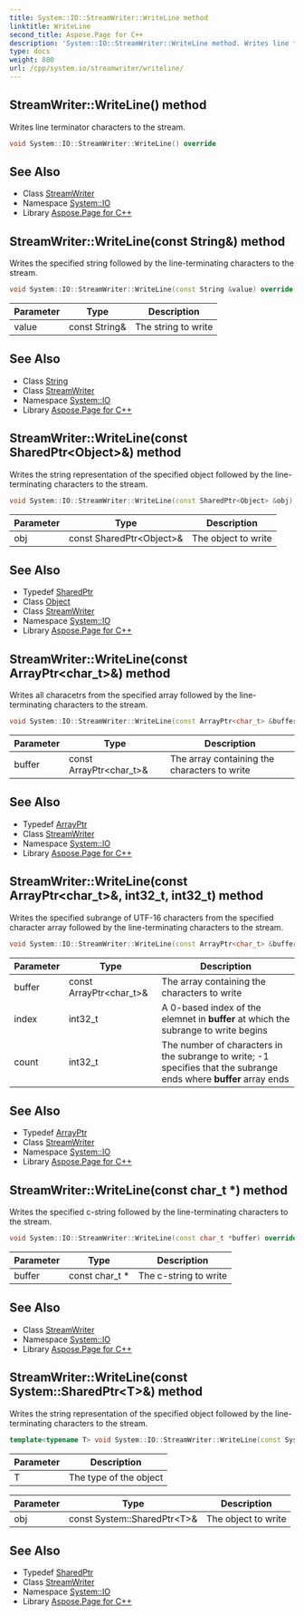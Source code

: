 ```yaml
---
title: System::IO::StreamWriter::WriteLine method
linktitle: WriteLine
second_title: Aspose.Page for C++
description: 'System::IO::StreamWriter::WriteLine method. Writes line terminator characters to the stream in C++.'
type: docs
weight: 800
url: /cpp/system.io/streamwriter/writeline/
---
```

## StreamWriter::WriteLine() method


Writes line terminator characters to the stream.

```cpp
void System::IO::StreamWriter::WriteLine() override
```

## See Also

* Class [StreamWriter](../)
* Namespace [System::IO](../../)
* Library [Aspose.Page for C++](../../../)
## StreamWriter::WriteLine(const String\&) method


Writes the specified string followed by the line-terminating characters to the stream.

```cpp
void System::IO::StreamWriter::WriteLine(const String &value) override
```


| Parameter | Type | Description |
| --- | --- | --- |
| value | const String\& | The string to write |

## See Also

* Class [String](../../../system/string/)
* Class [StreamWriter](../)
* Namespace [System::IO](../../)
* Library [Aspose.Page for C++](../../../)
## StreamWriter::WriteLine(const SharedPtr\<Object\>\&) method


Writes the string representation of the specified object followed by the line-terminating characters to the stream.

```cpp
void System::IO::StreamWriter::WriteLine(const SharedPtr<Object> &obj) override
```


| Parameter | Type | Description |
| --- | --- | --- |
| obj | const SharedPtr\<Object\>\& | The object to write |

## See Also

* Typedef [SharedPtr](../../../system/sharedptr/)
* Class [Object](../../../system/object/)
* Class [StreamWriter](../)
* Namespace [System::IO](../../)
* Library [Aspose.Page for C++](../../../)
## StreamWriter::WriteLine(const ArrayPtr\<char_t\>\&) method


Writes all characetrs from the specified array followed by the line-terminating characters to the stream.

```cpp
void System::IO::StreamWriter::WriteLine(const ArrayPtr<char_t> &buffer) override
```


| Parameter | Type | Description |
| --- | --- | --- |
| buffer | const ArrayPtr\<char_t\>\& | The array containing the characters to write |

## See Also

* Typedef [ArrayPtr](../../../system/arrayptr/)
* Class [StreamWriter](../)
* Namespace [System::IO](../../)
* Library [Aspose.Page for C++](../../../)
## StreamWriter::WriteLine(const ArrayPtr\<char_t\>\&, int32_t, int32_t) method


Writes the specified subrange of UTF-16 characters from the specified character array followed by the line-terminating characters to the stream.

```cpp
void System::IO::StreamWriter::WriteLine(const ArrayPtr<char_t> &buffer, int32_t index, int32_t count) override
```


| Parameter | Type | Description |
| --- | --- | --- |
| buffer | const ArrayPtr\<char_t\>\& | The array containing the characters to write |
| index | int32_t | A 0-based index of the elemnet in **buffer** at which the subrange to write begins |
| count | int32_t | The number of characters in the subrange to write; -1 specifies that the subrange ends where **buffer** array ends |

## See Also

* Typedef [ArrayPtr](../../../system/arrayptr/)
* Class [StreamWriter](../)
* Namespace [System::IO](../../)
* Library [Aspose.Page for C++](../../../)
## StreamWriter::WriteLine(const char_t *) method


Writes the specified c-string followed by the line-terminating characters to the stream.

```cpp
void System::IO::StreamWriter::WriteLine(const char_t *buffer) override
```


| Parameter | Type | Description |
| --- | --- | --- |
| buffer | const char_t * | The c-string to write |

## See Also

* Class [StreamWriter](../)
* Namespace [System::IO](../../)
* Library [Aspose.Page for C++](../../../)
## StreamWriter::WriteLine(const System::SharedPtr\<T\>\&) method


Writes the string representation of the specified object followed by the line-terminating characters to the stream.

```cpp
template<typename T> void System::IO::StreamWriter::WriteLine(const System::SharedPtr<T> &obj)
```


| Parameter | Description |
| --- | --- |
| T | The type of the object |

| Parameter | Type | Description |
| --- | --- | --- |
| obj | const System::SharedPtr\<T\>\& | The object to write |

## See Also

* Typedef [SharedPtr](../../../system/sharedptr/)
* Class [StreamWriter](../)
* Namespace [System::IO](../../)
* Library [Aspose.Page for C++](../../../)
